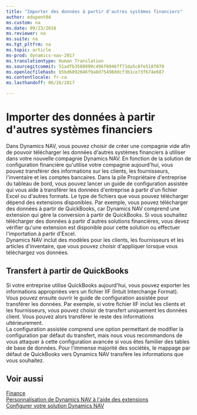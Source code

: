 ```yaml
---
title: "Importer des données à partir d'autres systèmes financiers"
author: edupont04
ms.custom: na
ms.date: 09/23/2016
ms.reviewer: na
ms.suite: na
ms.tgt_pltfrm: na
ms.topic: article
ms-prod: dynamics-nav-2017
ms.translationtype: Human Translation
ms.sourcegitcommit: 51adfb3588099c496f0946ff71da5c6fe518f070
ms.openlocfilehash: b5bd6092046f9a8d75498ddcf3b1ce73f674e687
ms.contentlocale: fr-ca
ms.lasthandoff: 06/26/2017

---
```


# <a name="import-data-from-other-finance-systems"></a>Importer des données à partir d'autres systèmes financiers
Dans Dynamics NAV, vous pouvez choisir de créer une compagnie vide afin de pouvoir télécharger les données d'autres systèmes financiers à utiliser dans votre nouvelle compagnie Dynamics NAV. En fonction de la solution de configuration financière qu'utilise votre compagnie aujourd'hui, vous pouvez transférer des informations sur les clients, les fournisseurs, l'inventaire et les comptes bancaires.
Dans la pile Propriétaire d'entreprise du tableau de bord, vous pouvez lancer un guide de configuration assistée qui vous aide à transférer les données d'entreprise à partir d'un fichier Excel ou d'autres formats. Le type de fichiers que vous pouvez télécharger dépend des extensions disponibles. Par exemple, vous pouvez télécharger des données à partir de QuickBooks, car Dynamics NAV comprend une extension qui gère la conversion à partir de QuickBooks. Si vous souhaitez télécharger des données à partir d'autres solutions financières, vous devez vérifier qu'une extension est disponible pour cette solution ou effectuer l'importation à partir d'Excel.  
Dynamics NAV inclut des modèles pour les clients, les fournisseurs et les articles d'inventaire, que vous pouvez choisir d'appliquer lorsque vous téléchargez vos données.  

## <a name="transfer-from-quickbooks"></a>Transfert à partir de QuickBooks
Si votre entreprise utilise QuickBooks aujourd'hui, vous pouvez exporter les informations appropriées vers un fichier IIF (Intuit Interchange Format). Vous pouvez ensuite ouvrir le guide de configuration assistée pour transférer les données.
Par exemple, si votre fichier IIF inclut les clients et les fournisseurs, vous pouvez choisir de transfert uniquement les données client. Vous pouvez alors transférer le reste des informations ultérieurement.  
La configuration assistée comprend une option permettant de modifier la configuration par défaut du transfert, mais nous vous recommandons de vous attaquer à cette configuration avancée si vous êtes familier des tables de base de données. Pour l'immense majorité des sociétés, le mappage par défaut de QuickBooks vers Dynamics NAV transfère les informations que vous souhaitez.

## <a name="see-also"></a>Voir aussi
[Finance](finance-setup.md)  
[Personnalisation de Dynamics NAV à l'aide des extensions](ui-extensions.md)   
[Configurer votre solution Dynamics NAV](setup.md)

